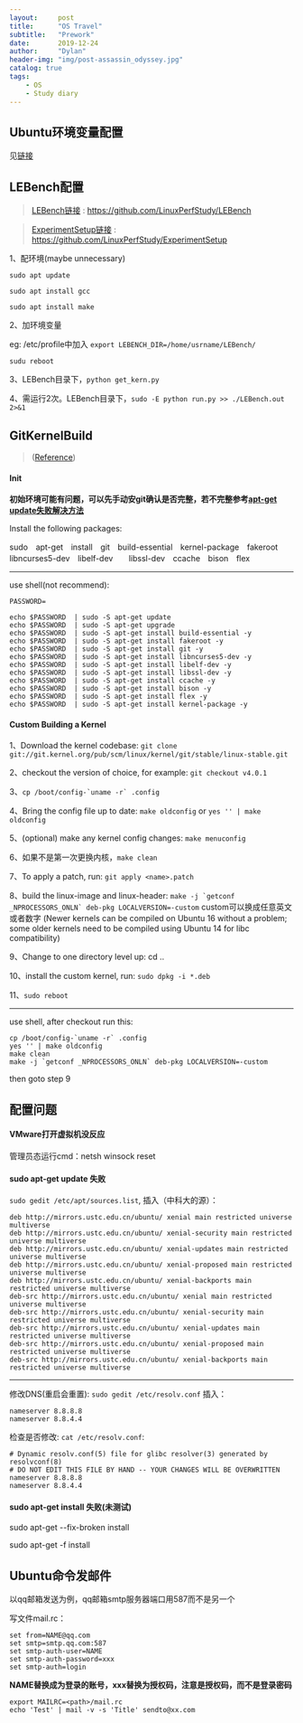 ```yaml
---
layout:     post
title:      "OS Travel"
subtitle:   "Prework"
date:       2019-12-24
author:     "Dylan"
header-img: "img/post-assassin_odyssey.jpg"
catalog: true
tags:
    - OS
    - Study diary
---
```



## Ubuntu环境变量配置

见[链接](https://blog.csdn.net/netwalk/article/details/9455893)


## LEBench配置

> [LEBench链接](https://github.com/LinuxPerfStudy/LEBench) : https://github.com/LinuxPerfStudy/LEBench

> [ExperimentSetup链接](https://github.com/LinuxPerfStudy/ExperimentSetup) : https://github.com/LinuxPerfStudy/ExperimentSetup

1、配环境(maybe unnecessary)

`sudo apt update`

`sudo apt install gcc`

`sudo apt install make`

2、加环境变量

eg: /etc/profile中加入 `export LEBENCH_DIR=/home/usrname/LEBench/`

`sudu reboot`

3、LEBench目录下，`python get_kern.py`

4、需运行2次。LEBench目录下，`sudo -E python run.py >> ./LEBench.out 2>&1`


## GitKernelBuild

>([Reference](https://wiki.ubuntu.com/KernelTeam/GitKernelBuild)) 


#### Init

**初始环境可能有问题，可以先手动安git确认是否完整，若不完整参考[apt-get update失败解决方法](#jump1)**

Install the following packages:

sudo　apt-get　install　git　build-essential　kernel-package　fakeroot　libncurses5-dev　libelf-dev　　libssl-dev　ccache　bison　flex

---

use shell(not recommend):

```
PASSWORD=

echo $PASSWORD  | sudo -S apt-get update
echo $PASSWORD  | sudo -S apt-get upgrade
echo $PASSWORD  | sudo -S apt-get install build-essential -y
echo $PASSWORD  | sudo -S apt-get install fakeroot -y
echo $PASSWORD  | sudo -S apt-get install git -y
echo $PASSWORD  | sudo -S apt-get install libncurses5-dev -y
echo $PASSWORD  | sudo -S apt-get install libelf-dev -y
echo $PASSWORD  | sudo -S apt-get install libssl-dev -y
echo $PASSWORD  | sudo -S apt-get install ccache -y
echo $PASSWORD  | sudo -S apt-get install bison -y
echo $PASSWORD  | sudo -S apt-get install flex -y
echo $PASSWORD  | sudo -S apt-get install kernel-package -y
```

#### Custom Building a Kernel

1、Download the kernel codebase: `git clone git://git.kernel.org/pub/scm/linux/kernel/git/stable/linux-stable.git`

2、checkout the version of choice, for example: `git checkout v4.0.1`

3、``cp /boot/config-`uname -r` .config``

4、Bring the config file up to date: `make oldconfig` or `yes '' | make oldconfig`

5、(optional) make any kernel config changes: `make menuconfig`

6、如果不是第一次更换内核，`make clean`

7、To apply a patch, run: `git apply <name>.patch`

8、build the linux-image and linux-header: ``make -j `getconf _NPROCESSORS_ONLN` deb-pkg LOCALVERSION=-custom`` custom可以换成任意英文或者数字 (Newer kernels can be compiled on Ubuntu 16 without a problem; some older kernels need to be compiled using Ubuntu 14 for libc compatibility)

9、Change to one directory level up: cd ..

10、install the custom kernel, run: `sudo dpkg -i *.deb`

11、`sudo reboot`

---

use shell, after checkout run this:

```
cp /boot/config-`uname -r` .config
yes '' | make oldconfig
make clean
make -j `getconf _NPROCESSORS_ONLN` deb-pkg LOCALVERSION=-custom
```

then goto step 9


## 配置问题


#### VMware打开虚拟机没反应

管理员态运行cmd：netsh winsock reset


#### <span id="jump1">sudo apt-get update 失败</span>

`sudo gedit /etc/apt/sources.list`, 插入（中科大的源）：

```
deb http://mirrors.ustc.edu.cn/ubuntu/ xenial main restricted universe multiverse
deb http://mirrors.ustc.edu.cn/ubuntu/ xenial-security main restricted universe multiverse
deb http://mirrors.ustc.edu.cn/ubuntu/ xenial-updates main restricted universe multiverse
deb http://mirrors.ustc.edu.cn/ubuntu/ xenial-proposed main restricted universe multiverse
deb http://mirrors.ustc.edu.cn/ubuntu/ xenial-backports main restricted universe multiverse
deb-src http://mirrors.ustc.edu.cn/ubuntu/ xenial main restricted universe multiverse
deb-src http://mirrors.ustc.edu.cn/ubuntu/ xenial-security main restricted universe multiverse
deb-src http://mirrors.ustc.edu.cn/ubuntu/ xenial-updates main restricted universe multiverse
deb-src http://mirrors.ustc.edu.cn/ubuntu/ xenial-proposed main restricted universe multiverse
deb-src http://mirrors.ustc.edu.cn/ubuntu/ xenial-backports main restricted universe multiverse
```

---

修改DNS(重启会重置): `sudo gedit /etc/resolv.conf` 插入：

```
nameserver 8.8.8.8
nameserver 8.8.4.4
```

检查是否修改: `cat /etc/resolv.conf`:

```
# Dynamic resolv.conf(5) file for glibc resolver(3) generated by resolvconf(8)
# DO NOT EDIT THIS FILE BY HAND -- YOUR CHANGES WILL BE OVERWRITTEN
nameserver 8.8.8.8
nameserver 8.8.4.4
```


#### sudo apt-get install 失败(未测试)

sudo apt-get --fix-broken install

sudo apt-get -f install


## Ubuntu命令发邮件

以qq邮箱发送为例，qq邮箱smtp服务器端口用587而不是另一个

写文件mail.rc：

```
set from=NAME@qq.com                       
set smtp=smtp.qq.com:587                
set smtp-auth-user=NAME       
set smtp-auth-password=xxx          
set smtp-auth=login
```

**NAME替换成为登录的账号，xxx替换为授权码，注意是授权码，而不是登录密码**

```
export MAILRC=<path>/mail.rc
echo 'Test' | mail -v -s 'Title' sendto@xx.com
```